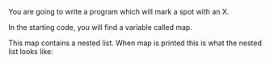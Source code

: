 You are going to write a program which will mark a spot with an X.

In the starting code, you will find a variable called map.

This map contains a nested list.
When map is printed this is what the nested list looks like: